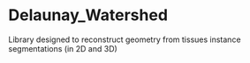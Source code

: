 # Delaunay_Watershed

Library designed to reconstruct geometry from tissues instance segmentations (in 2D and 3D)
